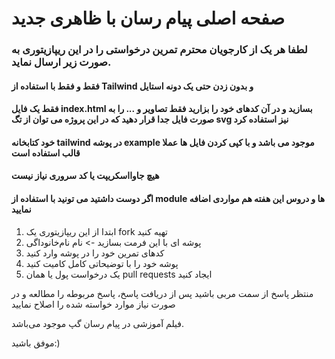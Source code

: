 # صفحه اصلی پیام رسان با ظاهری جدید

### لطفا هر یک از کارجویان محترم تمرین درخواستی را در این ریپازیتوری به صورت زیر ارسال نماید.


#### فقط و فقط با استفاده از Tailwind و بدون زدن حتی یک دونه استایل
#### فقط یک فایل index.html بسازید و در آن کدهای خود را بزارید فقط تصاویر و ... را به صورت فایل جدا قرار دهید که در این پروژه می توان از تگ svg نیز استفاده کرد

#### خود کتابخانه tailwind در پوشه example موجود می باشد و با کپی کردن فایل ها عملا قالب استفاده است

#### هیچ جاوااسکریپت یا کد سروری نیاز نیست

#### اگر دوست داشتید می تونید با استفاده از module ها و دروس این هفته هم مواردی اضافه نمایید

1. ابتدا از این ریپازیتوری یک fork تهیه کنید
1. پوشه ای با این فرمت بسازید -> نام نام‌خانوداگی
1. کدهای تمرین خود را در پوشه وارد کنید
1. پوشه خود را با توضیحاتی کامل کامیت کنید
1. یک درخواست پول یا همان pull requests ایجاد کنید

منتظر پاسخ از سمت مربی باشید
پس از دریافت پاسخ، پاسخ مربوطه را مطالعه و در صورت نیاز موارد خواسته شده را اصلاح نمایید

فیلم آموزشی در پیام رسان گپ موجود می‌باشد.

موفق باشید:)
